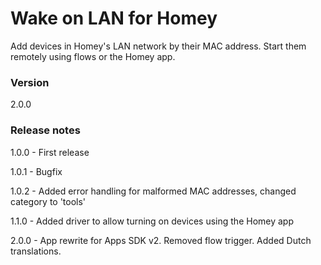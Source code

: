 # Wake on LAN for Homey
Add devices in Homey's LAN network by their MAC address. Start them remotely using flows or the Homey app.

### Version
2.0.0

### Release notes
1.0.0 - First release

1.0.1 - Bugfix

1.0.2 - Added error handling for malformed MAC addresses, changed category to 'tools'

1.1.0 - Added driver to allow turning on devices using the Homey app

2.0.0 - App rewrite for Apps SDK v2. Removed flow trigger. Added Dutch translations.